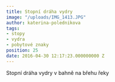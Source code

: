 ```yaml
---
title: Stopní dráha vydry
image: "/uploads/IMG_1413.JPG"
author: katerina-polednikova
tags:
- stopy
- vydra
- pobytové znaky
position: 25
date: 2016-04-30 12:17:23.000000000 Z
---
```

Stopní dráha vydry v bahně na břehu řeky
